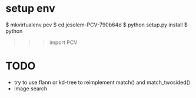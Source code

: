 setup env
=========
  $ mkvirtualenv pcv
  $ cd jesolem-PCV-790b64d
  $ python setup.py install
  $ python
  >>> import PCV

TODO
====
* try to use flann or kd-tree to reimplement match() and match_twosided()
* image search
